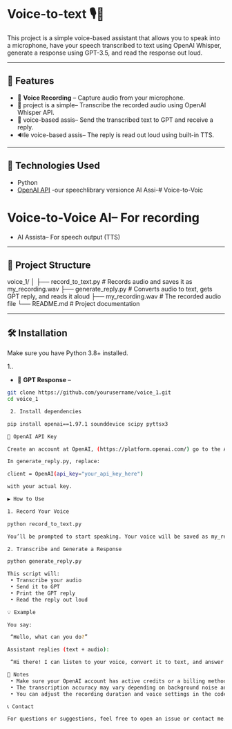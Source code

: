 # Voice-to-text 🎙️🤖

This project is a simple voice-based assistant that allows you to speak into a microphone, have your speech transcribed to text using OpenAI Whisper, generate a response using GPT-3.5, and read the response out loud.

---

## 📌 Features

- 🎤 **Voice Recording** – Capture audio from your microphone.
- 📝 project is a simple– Transcribe the recorded audio using OpenAI Whisper API.
- 💬 voice-based assis– Send the transcribed text to GPT and receive a reply.
- 🔊le voice-based assis– The reply is read out loud using built-in TTS.

---

## 🧰 Technologies Used

- Python
- [OpenAI API](https://platform.openai.com/)
-our speechlibrary versionce AI Assi-# Voice-to-Voic
# Voice-to-Voice AI– For recording
- AI Assista– For speech output (TTS)

---

## 📂 Project Structure

voice_1/
│
├── record_to_text.py         # Records audio and saves it as my_recording.wav
├── generate_reply.py         # Converts audio to text, gets GPT reply, and reads it aloud
├── my_recording.wav          # The recorded audio file
└── README.md                 # Project documentation

---

## 🛠️ Installation

Make sure you have Python 3.8+ installed.

1..
- 💬 **GPT Response** – 
```bash
git clone https://github.com/yourusername/voice_1.git
cd voice_1

 2. Install dependencies

pip install openai==1.97.1 sounddevice scipy pyttsx3

🔑 OpenAI API Key

Create an account at OpenAI, (https://platform.openai.com/) go to the API section, and generate a secret key.

In generate_reply.py, replace:

client = OpenAI(api_key="your_api_key_here")

with your actual key.

▶️ How to Use

1. Record Your Voice

python record_to_text.py

You’ll be prompted to start speaking. Your voice will be saved as my_recording.wav.

2. Transcribe and Generate a Response

python generate_reply.py

This script will:
 • Transcribe your audio
 • Send it to GPT
 • Print the GPT reply
 • Read the reply out loud

💡 Example

You say:

 “Hello, what can you do?”

Assistant replies (text + audio):

 “Hi there! I can listen to your voice, convert it to text, and answer using AI.”

📌 Notes
 • Make sure your OpenAI account has active credits or a billing method added.
 • The transcription accuracy may vary depending on background noise and pronunciation.
 • You can adjust the recording duration and voice settings in the code.

📞 Contact

For questions or suggestions, feel free to open an issue or contact me.
